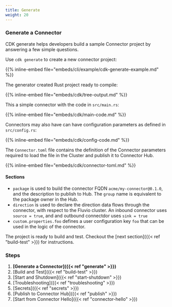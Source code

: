 ```yaml
---
title: Generate
weight: 20
---
```


### Generate a Connector

CDK generate helps developers build a sample Connector project by answering a few simple questions.

Use `cdk generate` to create a new connector project:

{{% inline-embed file="embeds/cli/example/cdk-generate-example.md" %}}

The generator created Rust project ready to compile:

{{% inline-embed file="embeds/cdk/tree-output.md" %}}


This a simple connector with the code in `src/main.rs`:

{{% inline-embed file="embeds/cdk/main-code.md" %}}


Connectors may also have can have configuration parameters as defined in `src/config.rs`:

{{% inline-embed file="embeds/cdk/config-code.md" %}}


 The `Connector.toml` file contains the definition of the Connector parameters required to load the file in the Cluster and publish it to Connector Hub.

{{% inline-embed file="embeds/cdk/connector-toml.md" %}}

#### Sections
* `package` is used to build the connector FQDN `acme/my-connector@0.1.0`, and the description to publish to  Hub. The `group` name is equivalent to the package owner in the Hub.
* `direction` is used to declare the direction data flows through the connector, with respect to the Fluvio cluster. An inbound connector uses `source = true`, and and outbound connectdor uses `sink = true`
* `custom.properties.foo` defines a user configuration key `foo` that can be used in the logic of the connector.

The project is ready to build and test. Checkout the [next section]({{< ref "build-test" >}}) for instructions.

### Steps

1. **[Generate a Connector]({{< ref "generate" >}})**
2. [Build and Test]({{< ref "build-test" >}})
3. [Start and Shutdown]({{< ref "start-shutdown" >}})
4. [Troubleshooting]({{< ref "troubleshooting" >}})
5. [Secrets]({{< ref "secrets" >}})
6. [Publish to Connector Hub]({{< ref "publish" >}})
7. [Start from Connector Hello]({{< ref "connector-hello" >}})